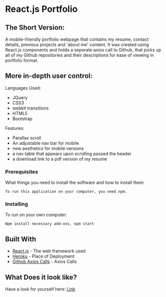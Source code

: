 # React.js Portfolio

## The Short Version:
A mobile-friendly portfolio webpage that contains my resume, contact details, previous projects and 'about me' content. It was created using React.js components and holds a seperate axios call to Github, that picks up all of my Github repositories and their descriptions for ease of viewing in portfolio format.

## More in-depth user control:
Languages Used: 
 * JQuery
 * CSS3
 * webkit transitions
 * HTML5
 * Bootstrap
 
Features: 
 * Parallax scroll
 * An adjustable nav bar for mobile
 * new aesthetics for mobile versions
 * a nav table that appears upon scrolling passed the header
 * a download link to a pdf version of my resume
 
 ### Prerequisites

What things you need to install the software and how to install them

```
To run this application on your computer, you need npm.
```

### Installing
To run on your own computer:

```
Npm install necessary add-ons, npm start
```

## Built With

* [React.js](https://reactjs.org/) - The web framework used
* [Heroku](https://www.heroku.com/) - Place of Deployment
* [Github Axios Calls](https://github.com/axios/axios) - Axios Calls
 
## What Does it look like?
Have a look for yourself here: [Link](https://lisaostmanportfolio.herokuapp.com/)

